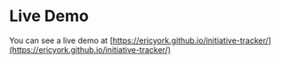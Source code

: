 
# Live Demo

You can see a live demo at [https://ericyork.github.io/initiative-tracker/](https://ericyork.github.io/initiative-tracker/)
